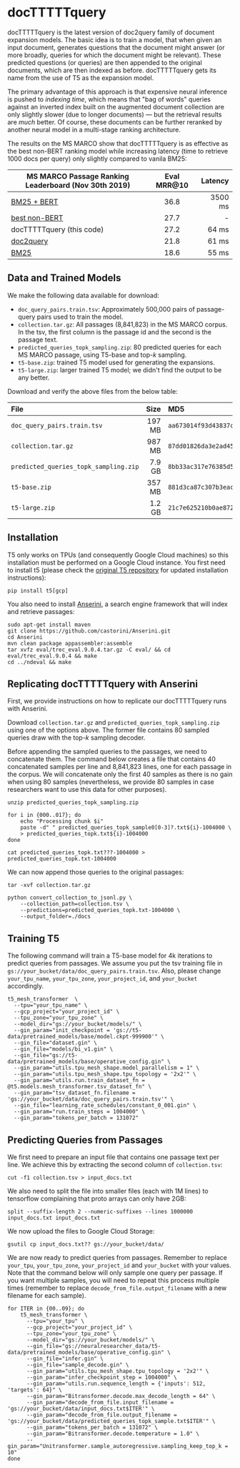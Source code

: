 # docTTTTTquery

docTTTTTquery is the latest version of doc2query family of document expansion models.
The basic idea is to train a model, that when given an input document, generates questions that the document might answer (or more broadly, queries for which the document might be relevant).
These predicted questions (or queries) are then appended to the original documents, which are then indexed as before.
docTTTTTquery gets its name from the use of T5 as the expansion model.

The primary advantage of this approach is that expensive neural inference is pushed to _indexing time_, which means that "bag of words" queries against an inverted index built on the augmented document collection are only slightly slower (due to longer documents) &mdash; but the retrieval results are _much_ better.
Of course, these documents can be further reranked by another neural model in a multi-stage ranking architecture.

The results on the MS MARCO show that docTTTTTquery is as effective as the best non-BERT ranking model while increasing latency (time to retrieve 1000 docs per query) only slightly compared to vanila BM25:

MS MARCO Passage Ranking Leaderboard (Nov 30th 2019) | Eval MRR@10 | Latency
------------------------------------- | :------: | ------:
[BM25 + BERT](https://github.com/nyu-dl/dl4marco-bert) | 36.8 | 3500 ms
[best non-BERT](https://github.com/sebastian-hofstaetter/sigir19-neural-ir) | 27.7 | -
docTTTTTquery (this code)             | 27.2 | 64 ms
[doc2query](https://github.com/nyu-dl/dl4ir-doc2query)              | 21.8 | 61 ms
[BM25](https://github.com/castorini/anserini/blob/master/docs/experiments-msmarco-passage.md)  | 18.6  | 55 ms

## Data and Trained Models

We make the following data available for download:

+ `doc_query_pairs.train.tsv`: Approximately 500,000 pairs of passage-query pairs used to train the model.
+ `collection.tar.gz`: All passages (8,841,823) in the MS MARCO corpus. In the tsv, the first column is the passage id and the second is the passage text.
+ `predicted_queries_topk_sampling.zip`: 80 predicted queries for each MS MARCO passage, using T5-base and top-_k_ sampling.
+ `t5-base.zip`: trained T5 model used for generating the expansions.
+ `t5-large.zip`: larger trained T5 model; we didn't find the output to be any better.

Download and verify the above files from the below table:

File | Size | MD5 | Download
:----|-----:|:----|:-----
`doc_query_pairs.train.tsv` | 197 MB | `aa673014f93d43837ca4525b9a33422c` | [[GCS](https://storage.googleapis.com/doctttttquery_git/doc_query_pairs.train.tsv)]
`collection.tar.gz` | 987 MB | `87dd01826da3e2ad45447ba5af577628` | [[GCS](https://storage.googleapis.com/doctttttquery_git/collection.tar.gz)] 
`predicted_queries_topk_sampling.zip` | 7.9 GB | `8bb33ac317e76385d5047322db9b9c34` | [[GCS](https://storage.cloud.google.com/doctttttquery_git/predicted_queries_topk_sampling.zip)] [[Dropbox](https://www.dropbox.com/s/uzkvv4gpj3a596a/predicted_queries_topk_sampling.zip)]
`t5-base.zip` | 357 MB | `881d3ca87c307b3eac05fae855c79014` | [[GCS](https://storage.googleapis.com/doctttttquery_git/t5-base.zip)] [[Dropbox](https://www.dropbox.com/s/q1nye6wfsvf5sen/t5-base.zip)]
`t5-large.zip` | 1.2 GB | `21c7e625210b0ae872679bc36ed92d44` | [[GCS](https://storage.googleapis.com/doctttttquery_git/t5-large.zip)] [[Dropbox](https://www.dropbox.com/s/gzq8r68uk38bmum/t5-large.zip)]

## Installation

T5 only works on TPUs (and consequently Google Cloud machines) so this installation must be performed on a Google Cloud instance.
You first need to install t5 (please check the [original T5 repository](https://github.com/google-research/text-to-text-transfer-transformer) for updated installation instructions):
```
pip install t5[gcp]
```

You also need to install [Anserini](https://github.com/castorini/anserini), a search engine framework that will index and retrieve passages:
```
sudo apt-get install maven
git clone https://github.com/castorini/Anserini.git
cd Anserini
mvn clean package appassembler:assemble
tar xvfz eval/trec_eval.9.0.4.tar.gz -C eval/ && cd eval/trec_eval.9.0.4 && make
cd ../ndeval && make
```

## Replicating docTTTTTquery with Anserini

First, we provide instructions on how to replicate our docTTTTTquery runs with Anserini.

Download `collection.tar.gz` and `predicted_queries_topk_sampling.zip` using one of the options above.
The former file contains 80 sampled queries draw with the top-_k_ sampling decoder.

Before appending the sampled queries to the passages, we need to concatenate them. The command below creates a file that contains 40 concatenated samples per line and 8,841,823 lines, one for each passage in the corpus. We will concatenate only the first 40 samples as there is no gain when using 80 samples (nevertheless, we provide 80 samples in case researchers want to use this data for other purposes).
```
unzip predicted_queries_topk_sampling.zip

for i in {000..017}; do
    echo "Processing chunk $i"
    paste -d" " predicted_queries_topk_sample0[0-3]?.txt${i}-1004000 \
    > predicted_queries_topk.txt${i}-1004000
done

cat predicted_queries_topk.txt???-1004000 > predicted_queries_topk.txt-1004000
```

We can now append those queries to the original passages:
```
tar -xvf collection.tar.gz

python convert_collection_to_jsonl.py \
    --collection_path=collection.tsv \
    --predictions=predicted_queries_topk.txt-1004000 \
    --output_folder=./docs
```

## Training T5

The following command will train a T5-base model for 4k iterations to predict queries from passages. We assume you put the tsv training file in `gs://your_bucket/data/doc_query_pairs.train.tsv`. Also, please change `your_tpu_name`, `your_tpu_zone`, `your_project_id`, and `your_bucket` accordingly.

```
t5_mesh_transformer  \
  --tpu="your_tpu_name" \
  --gcp_project="your_project_id" \
  --tpu_zone="your_tpu_zone" \
  --model_dir="gs://your_bucket/models/" \
  --gin_param="init_checkpoint = 'gs://t5-data/pretrained_models/base/model.ckpt-999900'" \
  --gin_file="dataset.gin" \
  --gin_file="models/bi_v1.gin" \
  --gin_file="gs://t5-data/pretrained_models/base/operative_config.gin" \
  --gin_param="utils.tpu_mesh_shape.model_parallelism = 1" \
  --gin_param="utils.tpu_mesh_shape.tpu_topology = '2x2'" \
  --gin_param="utils.run.train_dataset_fn = @t5.models.mesh_transformer.tsv_dataset_fn" \
  --gin_param="tsv_dataset_fn.filename = 'gs://your_bucket/data/doc_query_pairs.train.tsv'" \
  --gin_file="learning_rate_schedules/constant_0_001.gin" \
  --gin_param="run.train_steps = 1004000" \
  --gin_param="tokens_per_batch = 131072"
```

## Predicting Queries from Passages
We first need to prepare an input file that contains one passage text per line. We achieve this by extracting the second column of `collection.tsv`:
```
cut -f1 collection.tsv > input_docs.txt
```
We also need to split the file into smaller files (each with 1M lines) to tensorflow complaining that proto arrays can only have 2GB:
```
split --suffix-length 2 --numeric-suffixes --lines 1000000 input_docs.txt input_docs.txt
```

We now upload the files to Google Cloud Storage:
```
gsutil cp input_docs.txt?? gs://your_bucket/data/
```

We are now ready to predict queries from passages. Remember to replace `your_tpu`, `your_tpu_zone`, `your_project_id` and `your_bucket` with your values. Note that the command below will only sample one query per passage. If you want multiple samples, you will need to repeat this process multiple times (remember to replace `decode_from_file.output_filename` with a new filename for each sample).
```
for ITER in {00..09}; do
    t5_mesh_transformer \
      --tpu="your_tpu" \
      --gcp_project="your_project_id" \
      --tpu_zone="your_tpu_zone" \
      --model_dir="gs://your_bucket/models/" \
      --gin_file="gs://neuralresearcher_data/t5-data/pretrained_models/base/operative_config.gin" \
      --gin_file="infer.gin" \
      --gin_file="sample_decode.gin" \
      --gin_param="utils.tpu_mesh_shape.tpu_topology = '2x2'" \
      --gin_param="infer_checkpoint_step = 1004000" \
      --gin_param="utils.run.sequence_length = {'inputs': 512, 'targets': 64}" \
      --gin_param="Bitransformer.decode.max_decode_length = 64" \
      --gin_param="decode_from_file.input_filename = 'gs://your_bucket/data/input_docs.txt$ITER'" \
      --gin_param="decode_from_file.output_filename = 'gs://your_bucket/data/predicted_queries_topk_sample.txt$ITER'" \
      --gin_param="tokens_per_batch = 131072" \
      --gin_param="Bitransformer.decode.temperature = 1.0" \
      --gin_param="Unitransformer.sample_autoregressive.sampling_keep_top_k = 10"
done
```


